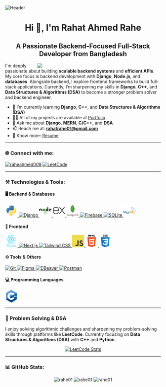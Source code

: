 ![Header](https://i.ibb.co/ZcS1rGM/github-header-image.png)

<h1 align="center">Hi 👋, I'm Rahat Ahmed Rahe</h1>
<h2 align="center">A Passionate Backend-Focused Full-Stack Developer from Bangladesh</h2>

<img align='right' width='400' src="https://media.giphy.com/media/L8K62iTDkzGX6/giphy.gif">

<p align="left">
  I'm deeply passionate about building <b>scalable backend systems</b> and <b>efficient APIs</b>.  
  My core focus is backend development with <b>Django</b>, <b>Node.js</b>, and <b>databases</b>.  
  Alongside backend, I explore frontend frameworks to build full-stack applications.  
  Currently, I’m sharpening my skills in <b>Django</b>, <b>C++</b>, and <b>Data Structures & Algorithms (DSA)</b> to become a stronger problem solver and backend engineer.
</p>

- 🌱 I’m currently learning **Django**, **C++**, and **Data Structures & Algorithms (DSA)**
- 👨‍💻 All of my projects are available at [Portfolio](https://moonlit-gingersnap-a4ec44.netlify.app/)
- 💬 Ask me about **Django**, **MERN**, **C/C++**, and **DSA**
- 📫 Reach me at: **rahatrahe01@gmail.com**
- 📄 Know more: [Resume](https://drive.google.com/file/d/1WHpnJjmBoDUrQo5icsIB92rlHRDWStJg/view?usp=drive_link)

---

<h3 align="left">🌐 Connect with me:</h3>
<p align="left">
  <a href="https://linkedin.com/in/raheahmed009" target="blank">
    <img align="center" src="https://raw.githubusercontent.com/rahuldkjain/github-profile-readme-generator/master/src/images/icons/Social/linked-in-alt.svg" alt="raheahmed009" height="30" width="40" />
  </a>
  <a href="https://leetcode.com/u/rahat_01/" target="blank">
    <img align="center" src="https://raw.githubusercontent.com/simple-icons/simple-icons/develop/icons/leetcode.svg" alt="LeetCode" height="30" width="40" />
  </a>
</p>

---

<h3 align="left">⚒️ Technologies & Tools:</h3>

#### 🖥️ Backend & Databases  
<p align="left">
  <a href="https://www.python.org" target="_blank" rel="noreferrer">
    <img src="https://raw.githubusercontent.com/devicons/devicon/master/icons/python/python-original.svg" alt="Python" width="40" height="40"/> 
  </a>
  <a href="https://www.djangoproject.com/" target="_blank" rel="noreferrer">
    <img src="https://cdn.worldvectorlogo.com/logos/django.svg" alt="Django" width="40" height="40"/> 
  </a>
  <a href="https://nodejs.org" target="_blank" rel="noreferrer"> 
    <img src="https://raw.githubusercontent.com/devicons/devicon/master/icons/nodejs/nodejs-original-wordmark.svg" alt="Node.js" width="40" height="40"/> 
  </a>
  <a href="https://expressjs.com" target="_blank" rel="noreferrer"> 
    <img src="https://raw.githubusercontent.com/devicons/devicon/master/icons/express/express-original.svg" alt="Express.js" width="40" height="40"/> 
  </a>
  <a href="https://www.mongodb.com/" target="_blank" rel="noreferrer"> 
    <img src="https://raw.githubusercontent.com/devicons/devicon/master/icons/mongodb/mongodb-original-wordmark.svg" alt="MongoDB" width="40" height="40"/> 
  </a>
  <a href="https://firebase.google.com/" target="_blank" rel="noreferrer"> 
    <img src="https://www.vectorlogo.zone/logos/firebase/firebase-icon.svg" alt="Firebase" width="40" height="40"/> 
  </a>
  <a href="https://www.sqlite.org/" target="_blank" rel="noreferrer"> 
    <img src="https://www.vectorlogo.zone/logos/sqlite/sqlite-icon.svg" alt="SQLite" width="40" height="40"/> 
  </a>
  <a href="https://www.mysql.com/" target="_blank" rel="noreferrer"> 
    <img src="https://raw.githubusercontent.com/devicons/devicon/master/icons/mysql/mysql-original-wordmark.svg" alt="MySQL" width="40" height="40"/> 
  </a>
</p>

#### 🎨 Frontend  
<p align="left">
  <a href="https://reactjs.org/" target="_blank" rel="noreferrer"> 
    <img src="https://raw.githubusercontent.com/devicons/devicon/master/icons/react/react-original-wordmark.svg" alt="React" width="40" height="40"/> 
  </a> 
  <a href="https://nextjs.org/" target="_blank" rel="noreferrer"> 
    <img src="https://cdn.worldvectorlogo.com/logos/nextjs-2.svg" alt="Next.js" width="40" height="40"/> 
  </a> 
  <a href="https://tailwindcss.com/" target="_blank" rel="noreferrer"> 
    <img src="https://www.vectorlogo.zone/logos/tailwindcss/tailwindcss-icon.svg" alt="Tailwind CSS" width="40" height="40"/> 
  </a>
  <a href="https://developer.mozilla.org/en-US/docs/Web/JavaScript" target="_blank" rel="noreferrer"> 
    <img src="https://raw.githubusercontent.com/devicons/devicon/master/icons/javascript/javascript-original.svg" alt="JavaScript" width="40" height="40"/> 
  </a> 
  <a href="https://www.w3.org/html/" target="_blank" rel="noreferrer"> 
    <img src="https://raw.githubusercontent.com/devicons/devicon/master/icons/html5/html5-original-wordmark.svg" alt="HTML5" width="40" height="40"/> 
  </a> 
  <a href="https://www.w3schools.com/css/" target="_blank" rel="noreferrer"> 
    <img src="https://raw.githubusercontent.com/devicons/devicon/master/icons/css3/css3-original-wordmark.svg" alt="CSS3" width="40" height="40"/> 
  </a>
</p>

#### ⚙️ Tools & Others  
<p align="left">
  <a href="https://git-scm.com/" target="_blank" rel="noreferrer"> 
    <img src="https://www.vectorlogo.zone/logos/git-scm/git-scm-icon.svg" alt="Git" width="40" height="40"/> 
  </a> 
  <a href="https://www.figma.com/" target="_blank" rel="noreferrer"> 
    <img src="https://www.vectorlogo.zone/logos/figma/figma-icon.svg" alt="Figma" width="40" height="40"/> 
  </a> 
  <a href="https://dbeaver.io/" target="_blank" rel="noreferrer"> 
    <img src="https://dbeaver.io/wp-content/uploads/2015/09/beaver-head.png" alt="DBeaver" width="40" height="40"/> 
  </a>
  <a href="https://www.postman.com/" target="_blank" rel="noreferrer"> 
    <img src="https://www.vectorlogo.zone/logos/getpostman/getpostman-icon.svg" alt="Postman" width="40" height="40"/> 
  </a>
</p>

#### 💻 Programming Languages  
<p align="left">
  <a href="https://isocpp.org/" target="_blank" rel="noreferrer">
    <img src="https://raw.githubusercontent.com/devicons/devicon/master/icons/cplusplus/cplusplus-original.svg" alt="C++" width="40" height="40"/> 
  </a>
</p>

---

<h3 align="left">🧩 Problem Solving & DSA</h3>

<p align="left">
  I enjoy solving algorithmic challenges and sharpening my problem-solving skills through platforms like <b>LeetCode</b>.  
  Currently focusing on <b>Data Structures & Algorithms (DSA)</b> with <b>C++</b> and <b>Python</b>.
</p>

<p align="center">
  <a href="https://leetcode.com/u/rahat_01/" target="_blank">
    <img src="https://leetcard.jacoblin.cool/rahat_01?theme=dark&font=Source%20Code%20Pro&ext=heatmap" alt="LeetCode Stats" />
  </a>
</p>

---

<h3 align="left">📊 GitHub Stats:</h3>
<div align="center">
  <img src="https://github-readme-stats.vercel.app/api?username=rahe01&show_icons=true&locale=en&theme=radical" alt="rahe01" />
  <img src="https://streak-stats.demolab.com?user=rahe01&theme=radical" alt="rahe01" />
  <img src="https://github-readme-stats.vercel.app/api/top-langs?username=rahe01&show_icons=true&locale=en&layout=compact&theme=radical" alt="rahe01" />
</div>